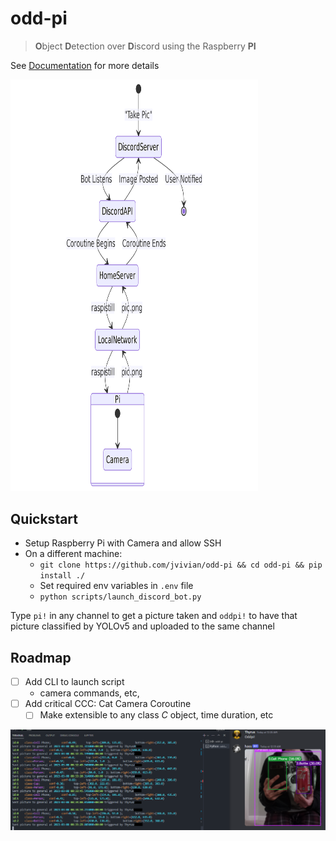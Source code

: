 odd-pi
================

<!-- WARNING: THIS FILE WAS AUTOGENERATED! DO NOT EDIT! -->

> **O**bject **D**etection over **D**iscord using the Raspberry **PI**

See [Documentation](https://jvivian.github.io/odd-pi) for more details

<div>

<p>

<img src="index_files/figure-commonmark/mermaid-figure-1.png"
style="width:4.12in;height:6.86in" />

</p>

</div>

## Quickstart

- Setup Raspberry Pi with Camera and allow SSH
- On a different machine:
  - `git clone https://github.com/jvivian/odd-pi && cd odd-pi && pip install ./`
  - Set required env variables in `.env` file
  - `python scripts/launch_discord_bot.py`

Type `pi!` in any channel to get a picture taken and `oddpi!` to have
that picture classified by YOLOv5 and uploaded to the same channel

## Roadmap

- [ ] Add CLI to launch script
  - camera commands, etc,
- [ ] Add critical CCC: Cat Camera Coroutine
  - [ ] Make extensible to any class $C$ object, time duration, etc

![](./example-odd-pi.PNG)
